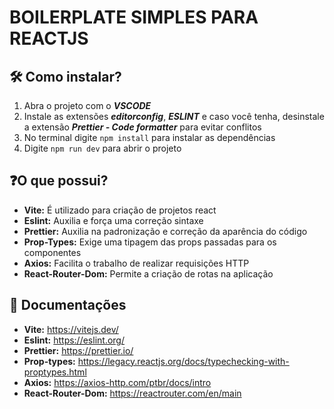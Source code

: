 # BOILERPLATE SIMPLES PARA REACTJS
## 🛠 Como instalar?
1. Abra o projeto com o ___**VSCODE**___
2.  Instale as extensões ___**editorconfig**___, ___**ESLINT**___ e caso você tenha, desinstale a extensão ___**Prettier - Code formatter**___ para evitar conflitos
3. No terminal digite ```npm install``` para instalar as dependências
4. Digite ```npm run dev``` para abrir o projeto

## ❓O que possui?

* **Vite:** É utilizado para criação de projetos react
* **Eslint:** Auxilia e força uma correção sintaxe
* **Prettier:** Auxilia na padronização e correção da aparência do código
* **Prop-Types:** Exige uma tipagem das props passadas para os componentes
* **Axios:** Facilita o trabalho de realizar requisições HTTP
* **React-Router-Dom:** Permite a criação de rotas na aplicação

## 📃 Documentações
* **Vite:** https://vitejs.dev/
* **Eslint:** https://eslint.org/
* **Prettier:** https://prettier.io/
* **Prop-types:** https://legacy.reactjs.org/docs/typechecking-with-proptypes.html
* **Axios:** https://axios-http.com/ptbr/docs/intro
* **React-Router-Dom:** https://reactrouter.com/en/main
